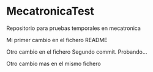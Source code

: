 # MecatronicaTest
Repositorio para pruebas temporales en mecatronica

Mi primer cambio en el fichero README


Otro cambio en el fichero
Segundo commit. Probando...

Otro cambio mas en el mismo fichero